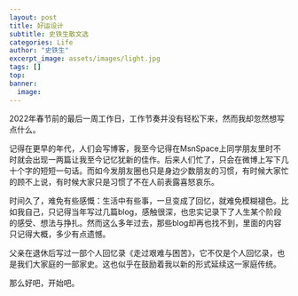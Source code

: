 ```yaml
---
layout: post
title: 好运设计
subtitle: 史铁生散文选
categories: Life
author: "史铁生"
excerpt_image: assets/images/light.jpg
tags: []
top: 
banner:
  image: 
---
```


2022年春节前的最后一周工作日，工作节奏并没有轻松下来，然而我却忽然想写点什么。

记得在更早的年代，人们会写博客，我至今记得在MsnSpace上同学朋友里时不时就会出现一两篇让我至今记忆犹新的佳作。后来人们忙了，只会在微博上写下几十个字的短短一句话。而如今发朋友圈也只是身边少数朋友的习惯，有时候大家忙的顾不上说，有时候大家只是习惯了不在人前表露喜怒哀乐。

时间久了，难免有些感慨：生活中有些事，一旦变成了回忆，就难免模糊褪色。比如我自己，只记得当年写过几篇blog，感触很深，也忠实记录下了人生某个阶段的感受、想法与挣扎。然而这么多年过去，那些blog却再也找不到，里面的内容只记得大概，多少有点遗憾。

父亲在退休后写过一部个人回忆录《走过艰难与困苦》，它不仅是个人回忆录，也是我们大家庭的一部家史。这也似乎在鼓励着我以新的形式延续这一家庭传统。

那么好吧，开始吧。
